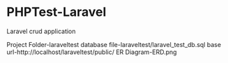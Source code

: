 # PHPTest-Laravel
Laravel crud application

Project Folder-laraveltest
database file-laraveltest/laravel_test_db.sql
base url-http://localhost/laraveltest/public/
ER Diagram-ERD.png
